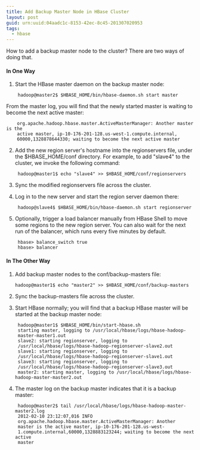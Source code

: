 ```yaml
---
title: Add Backup Master Node in HBase Cluster 
layout: post
guid: urn:uuid:04aadc1c-8153-42ec-8c45-201307020953
tags:
  - hbase
---
```

How to add a backup master node to the cluster?
There are two ways of doing that.
#### In One Way1. Start the HBase master daemon on the backup master node:
		hadoop@master2$ $HBASE_HOME/bin/hbase-daemon.sh start masterFrom the master log, you will find that the newly started master is waiting to become the next active master:
		org.apache.hadoop.hbase.master.ActiveMasterManager: Another master is the
		active master, ip-10-176-201-128.us-west-1.compute.internal,
		60000,1328878644330; waiting to become the next active master2. Add the new region server's hostname into the regionservers file, under the $HBASE_HOME/conf directory. For example, to add "slave4" to the cluster, we invoke the following command:		hadoop@master1$ echo "slave4" >> $HBASE_HOME/conf/regionservers
3. Sync the modified regionservers file across the cluster.4. Log in to the new server and start the region server daemon there:
	
		hadoop@slave4$ $HBASE_HOME/bin/hbase-daemon.sh start regionserver
5. Optionally, trigger a load balancer manually from HBase Shell to move some regions to the new region server. You can also wait for the next run of the balancer, which runs every five minutes by default.
		hbase> balance_switch true		hbase> balancer
#### In The Other Way1. Add backup master nodes to the conf/backup-masters file:
       hadoop@master1$ echo "master2" >> $HBASE_HOME/conf/backup-masters
2. Sync the backup-masters file across the cluster.3. Start HBase normally; you will find that a backup HBase master will be started at the backup master node:
		hadoop@master1$ $HBASE_HOME/bin/start-hbase.sh		starting master, logging to /usr/local/hbase/logs/hbase-hadoop-		master-master1.out		slave2: starting regionserver, logging to		/usr/local/hbase/logs/hbase-hadoop-regionserver-slave2.out		slave1: starting regionserver, logging to		/usr/local/hbase/logs/hbase-hadoop-regionserver-slave1.out		slave3: starting regionserver, logging to		/usr/local/hbase/logs/hbase-hadoop-regionserver-slave3.out		master2: starting master, logging to /usr/local/hbase/logs/hbase-hadoop-master-master2.out
4. The master log on the backup master indicates that it is a backup master: 
		hadoop@master2$ tail /usr/local/hbase/logs/hbase-hadoop-master-master2.log        2012-02-10 23:12:07,016 INFO        org.apache.hadoop.hbase.master.ActiveMasterManager: Another        master is the active master, ip-10-176-201-128.us-west-        1.compute.internal,60000,1328883123244; waiting to become the next active 
        master
             
             
             